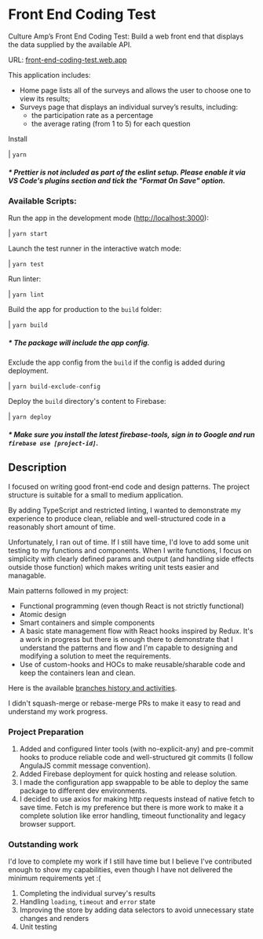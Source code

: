 # Front End Coding Test

Culture Amp’s Front End Coding Test: Build a web front end that displays the data supplied by the available API.

URL: [front-end-coding-test.web.app](https://front-end-coding-test.web.app)

This application includes:

- Home page lists all of the surveys and allows the user to choose one to view its results;
- Surveys page that displays an individual survey’s results, including:
  - the participation rate as a percentage
  - the average rating (from 1 to 5) for each question

Install

| `yarn`

##### \* Prettier is not included as part of the eslint setup. Please enable it via VS Code's plugins section and tick the "Format On Save" option.

### Available Scripts:

Run the app in the development mode ([http://localhost:3000](http://localhost:3000)):

| `yarn start`

Launch the test runner in the interactive watch mode:

| `yarn test`

Run linter:

| `yarn lint`

Build the app for production to the `build` folder:

| `yarn build`

##### \* The package will include the app config.

Exclude the app config from the `build` if the config is added during deployment.

| `yarn build-exclude-config`

Deploy the `build` directory's content to Firebase:

| `yarn deploy`

##### \* Make sure you install the latest firebase-tools, sign in to Google and run `firebase use [project-id]`.

## Description

I focused on writing good front-end code and design patterns. The project structure is suitable for a small to medium application.

By adding TypeScript and restricted linting, I wanted to demonstrate my experience to produce clean, reliable and well-structured code in a reasonably short amount of time.

Unfortunately, I ran out of time. If I still have time, I'd love to add some unit testing to my functions and components. When I write functions, I focus on simplicity with clearly defined params and output (and handling side effects outside those function) which makes writing unit tests easier and managable.

Main patterns followed in my project:

- Functional programming (even though React is not strictly functional)
- Atomic design
- Smart containers and simple components
- A basic state management flow with React hooks inspired by Redux. It's a work in progress but there is enough there to demonstrate that I understand the patterns and flow and I'm capable to designing and modifying a solution to meet the requirements.
- Use of custom-hooks and HOCs to make reusable/sharable code and keep the containers lean and clean.

Here is the available [branches history and activities](https://github.com/alanrad/front-end-coding-test/branches/yours).

I didn't squash-merge or rebase-merge PRs to make it easy to read and understand my work progress.

### Project Preparation

1. Added and configured linter tools (with no-explicit-any) and pre-commit hooks to produce reliable code and well-structured git commits (I follow AngulaJS commit message convention).
2. Added Firebase deployment for quick hosting and release solution.
3. I made the configuration app swappable to be able to deploy the same package to different dev environments.
4. I decided to use axios for making http requests instead of native fetch to save time. Fetch is my preference but there is more work to make it a complete solution like error handling, timeout functionality and legacy browser support.

### Outstanding work

I'd love to complete my work if I still have time but I believe I've contributed enough to show my capabilities, even though I have not delivered the minimum requirements yet :(

1. Completing the individual survey's results
2. Handling `loading`, `timeout` and `error` state
3. Improving the store by adding data selectors to avoid unnecessary state changes and renders
4. Unit testing
